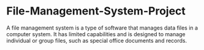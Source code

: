 # File-Management-System-Project
A file management system is a type of software that manages data files in a computer system. It has limited capabilities and is designed to manage individual or group files, such as special office documents and records.
